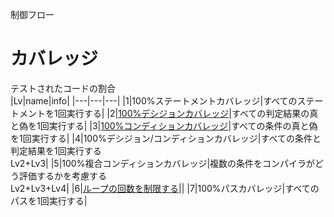 制御フロー
# カバレッジ
テストされたコードの割合  
|Lv|name|info|
|---|---|---|
|1|100%ステートメントカバレッジ|すべてのステートメントを1回実行する|
|2|[100%デシジョンカバレッジ](100percentデシジョンカバレッジ.md)|すべての判定結果の真と偽を1回実行する|
|3|[100%コンディションカバレッジ](100percentコンディションカバレッジ.md)|すべての条件の真と偽を1回実行する|
|4|100%デシジョン/コンディションカバレッジ|すべての条件と判定結果を1回実行する<br>Lv2+Lv3|
|5|100%複合コンディションカバレッジ|複数の条件をコンパイラがどう評価するかを考慮する<br>Lv2+Lv3+Lv4|
|6|[ループの回数を制限する](ループの回数を制限する.md)||
|7|100%パスカバレッジ|すべてのパスを1回実行する|
